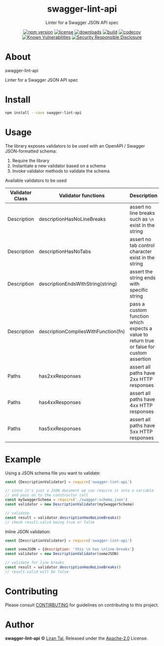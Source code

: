 <p align="center"><h1 align="center">
  swagger-lint-api
</h1>

<p align="center">
  Linter for a Swagger JSON API spec
</p>

<p align="center">
  <a href="https://www.npmjs.org/package/swagger-lint-api"><img src="https://badgen.net/npm/v/swagger-lint-api" alt="npm version"/></a>
  <a href="https://www.npmjs.org/package/swagger-lint-api"><img src="https://badgen.net/npm/license/swagger-lint-api" alt="license"/></a>
  <a href="https://www.npmjs.org/package/swagger-lint-api"><img src="https://badgen.net/npm/dt/swagger-lint-api" alt="downloads"/></a>
  <a href="https://travis-ci.org/lirantal/swagger-lint-api"><img src="https://badgen.net/travis/lirantal/swagger-lint-api" alt="build"/></a>
  <a href="https://codecov.io/gh/lirantal/swagger-lint-api"><img src="https://badgen.net/codecov/c/github/lirantal/swagger-lint-api" alt="codecov"/></a>
  <a href="https://snyk.io/test/github/lirantal/swagger-lint-api"><img src="https://snyk.io/test/github/lirantal/swagger-lint-api/badge.svg" alt="Known Vulnerabilities"/></a>
  <a href="https://github.com/nodejs/security-wg/blob/master/processes/responsible_disclosure_template.md"><img src="https://img.shields.io/badge/Security-Responsible%20Disclosure-yellow.svg" alt="Security Responsible Disclosure" /></a>
</p>

# About

swagger-lint-api

Linter for a Swagger JSON API spec

# Install

```bash
npm install --save swagger-lint-api
```

# Usage

The library exposes validators to be used with an OpenAPI / Swagger JSON-formatted schema:

1. Require the library
2. Instantiate a new validator based on a schema
3. Invoke validator methods to validate the schema

Available validators to be used

| Validator Class | Validator functions                 | Description                                                                               |
| --------------- | ----------------------------------- | ----------------------------------------------------------------------------------------- |
| Description     | descriptionHasNoLineBreaks          | assert no line breaks such as `\n` exist in the string                                    |
| Description     | descriptionHasNoTabs                | assert no tab control character exist in the string                                       |
| Description     | descriptionEndsWithString(string)   | assert the string ends with specific string                                               |
| Description     | descriptionCompliesWithFunction(fn) | pass a custom function which expects a value to return true or false for custom assertion |
| Paths           | has2xxResponses                     | assert all paths have 2xx HTTP responses                                                  |
| Paths           | has4xxResponses                     | assert all paths have 4xx HTTP responses                                                  |
| Paths           | has5xxResponses                     | assert all paths have 5xx HTTP responses                                                  |

# Example

Using a JSON schema file you want to validate:

```js
const {DescriptionValidator} = require('swagger-lint-api')

// since it's just a JSON document we can require it into a variable
// and pass on to the constructor call
const mySwaggerSchema = require('./swagger-schema.json')
const validator = new DescriptionValidator(mySwaggerSchema)

// validate
const result = validator.descriptionHasNoLineBreaks()
// check result.valid being true or false
```

Inline JSON validation:

```js
const {DescriptionValidator} = require('swagger-lint-api')

const someJSON = {description: 'this \n has \nline-breaks'}
const validator = new DescriptionValidator(someJSON)

// validate for line breaks
const result = validator.descriptionHasNoLineBreaks()
// result.valid will be false
```

# Contributing

Please consult [CONTIRBUTING](./CONTRIBUTING.md) for guidelines on contributing to this project.

# Author

**swagger-lint-api** © [Liran Tal](https://github.com/lirantal), Released under the [Apache-2.0](./LICENSE) License.
